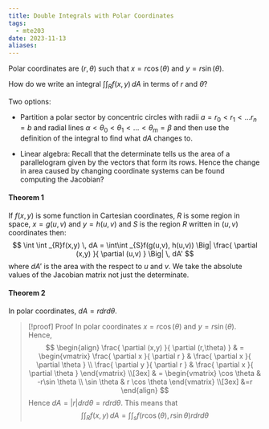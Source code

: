```yaml
---
title: Double Integrals with Polar Coordinates
tags:
  - mte203
date: 2023-11-13
aliases:
---
```

Polar coordinates are $(r, \theta)$ such that $x=r\cos (\theta)$ and $y=r\sin(\theta)$.

How do we write an integral $\int \int _{R}f(x,y) \, dA$ in terms of $r$ and $\theta$? 

Two options:

- Partition a polar sector by concentric circles with radii $a=r_{0}<r_{1}<\dots r_{n}=b$ and radial lines $\alpha < \theta_{0}<\theta_{1}<\dots<\theta_{m} = \beta$ and then use the definition of the integral to find what $dA$ changes to.

- Linear algebra: Recall that the determinate tells us the area of a parallelogram given by the vectors that form its rows. Hence the change in area caused by changing coordinate systems can be found computing the Jacobian?

#### Theorem 1
If $f(x,y)$ is some function in Cartesian coordinates, $R$ is some region in space, $x=g(u,v)$ and $y=h(u,v)$ and $S$ is the region $R$ written in $(u,v)$ coordinates then:
$$
\int \int _{R}f(x,y) \, dA  = \int\int _{S}f(g(u,v), h(u,v)) \Big| \frac{ \partial (x,y) }{ \partial (u,v) }  \Big| \, dA'
$$
where $dA'$ is the area with the respect to $u$ and $v$. We take the absolute values of the Jacobian matrix not just the determinate.

#### Theorem 2
In polar coordinates, $dA = r dr d\theta$.

>[!proof] Proof
>In polar coordinates $x=r\cos(\theta)$ and $y=r\sin(\theta)$. Hence,
>$$
>\begin{align}
\frac{ \partial (x,y) }{ \partial (r,\theta) }  & = \begin{vmatrix}
> \frac{ \partial x }{ \partial r }  & \frac{ \partial x }{ \partial \theta } \\
>\frac{ \partial y }{ \partial r }  & \frac{ \partial x }{ \partial \theta } 
>\end{vmatrix} \\[3ex]
>  & =  \begin{vmatrix}
>\cos \theta  & -r\sin \theta \\
>\sin \theta & r \cos \theta
>\end{vmatrix} \\[3ex]
>&=r
>\end{align}
>$$
>Hence $dA = | r |dr d\theta=r dr d\theta$.
>This means that
>$$
>\int \int _{R} f(x,y) \, dA = \int \int _{s} f(r\cos(\theta),r\sin \theta)r dr d\theta
>$$
